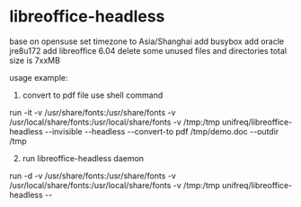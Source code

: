 # libreoffice-headless
base on opensuse
set timezone to Asia/Shanghai
add busybox
add oracle jre8u172
add libreoffice 6.04
delete some unused files and directories
total size is 7xxMB

usage example:
1. convert to pdf file use shell command

run -it  -v /usr/share/fonts:/usr/share/fonts -v /usr/local/share/fonts:/usr/local/share/fonts -v /tmp:/tmp unifreq/libreoffice-headless --invisible --headless --convert-to pdf /tmp/demo.doc --outdir /tmp

2. run libreoffice-headless daemon

run -d -v /usr/share/fonts:/usr/share/fonts -v /usr/local/share/fonts:/usr/local/share/fonts -v /tmp:/tmp unifreq/libreoffice-headless --
